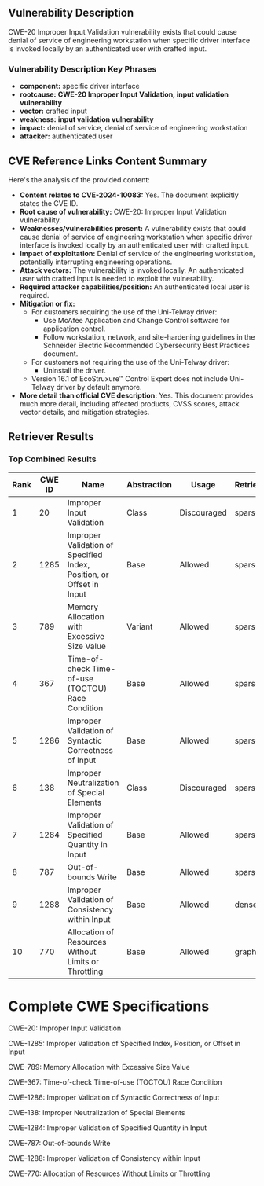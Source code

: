 ## Vulnerability Description
CWE-20 Improper Input Validation vulnerability exists that could cause denial of service of engineering workstation when specific driver interface is invoked locally by an authenticated user with crafted input.

### Vulnerability Description Key Phrases
- **component:** specific driver interface
- **rootcause:** **CWE-20 Improper Input Validation, input validation vulnerability**
- **vector:** crafted input
- **weakness:** **input validation vulnerability**
- **impact:** denial of service, denial of service of engineering workstation
- **attacker:** authenticated user

## CVE Reference Links Content Summary
Here's the analysis of the provided content:

*   **Content relates to CVE-2024-10083:** Yes. The document explicitly states the CVE ID.
*   **Root cause of vulnerability:** CWE-20: Improper Input Validation vulnerability.
*   **Weaknesses/vulnerabilities present:** A vulnerability exists that could cause denial of service of engineering workstation when specific driver interface is invoked locally by an authenticated user with crafted input.
*   **Impact of exploitation:** Denial of service of the engineering workstation, potentially interrupting engineering operations.
*   **Attack vectors:** The vulnerability is invoked locally. An authenticated user with crafted input is needed to exploit the vulnerability.
*   **Required attacker capabilities/position:** An authenticated local user is required.
*   **Mitigation or fix:**
    *   For customers requiring the use of the Uni-Telway driver:
        *   Use McAfee Application and Change Control software for application control.
        *   Follow workstation, network, and site-hardening guidelines in the Schneider Electric Recommended Cybersecurity Best Practices document.
    *   For customers not requiring the use of the Uni-Telway driver:
        *   Uninstall the driver.
    *   Version 16.1 of EcoStruxure™ Control Expert does not include Uni-Telway driver by default anymore.
*   **More detail than official CVE description:** Yes. This document provides much more detail, including affected products, CVSS scores, attack vector details, and mitigation strategies.

## Retriever Results

### Top Combined Results

| Rank | CWE ID | Name | Abstraction | Usage  | Retrievers | Individual Scores |
|------|--------|------|-------------|-------|------------|-------------------|
| 1 | 20 | Improper Input Validation | Class | Discouraged | sparse | 0.204 |
| 2 | 1285 | Improper Validation of Specified Index, Position, or Offset in Input | Base | Allowed | sparse | 0.195 |
| 3 | 789 | Memory Allocation with Excessive Size Value | Variant | Allowed | sparse | 0.188 |
| 4 | 367 | Time-of-check Time-of-use (TOCTOU) Race Condition | Base | Allowed | sparse | 0.184 |
| 5 | 1286 | Improper Validation of Syntactic Correctness of Input | Base | Allowed | sparse | 0.180 |
| 6 | 138 | Improper Neutralization of Special Elements | Class | Discouraged | sparse | 0.179 |
| 7 | 1284 | Improper Validation of Specified Quantity in Input | Base | Allowed | sparse | 0.179 |
| 8 | 787 | Out-of-bounds Write | Base | Allowed | sparse | 0.177 |
| 9 | 1288 | Improper Validation of Consistency within Input | Base | Allowed | dense | 0.686 |
| 10 | 770 | Allocation of Resources Without Limits or Throttling | Base | Allowed | graph | 0.003 |



# Complete CWE Specifications

CWE-20: Improper Input Validation

CWE-1285: Improper Validation of Specified Index, Position, or Offset in Input

CWE-789: Memory Allocation with Excessive Size Value

CWE-367: Time-of-check Time-of-use (TOCTOU) Race Condition

CWE-1286: Improper Validation of Syntactic Correctness of Input

CWE-138: Improper Neutralization of Special Elements

CWE-1284: Improper Validation of Specified Quantity in Input

CWE-787: Out-of-bounds Write

CWE-1288: Improper Validation of Consistency within Input

CWE-770: Allocation of Resources Without Limits or Throttling